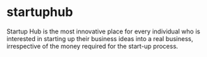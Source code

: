 # startuphub
Startup Hub is the most innovative place for every individual who is interested in starting up their business ideas into a real business, irrespective of the money required for the start-up process. 
